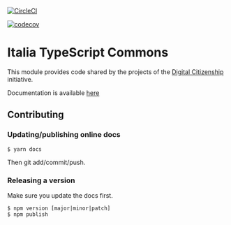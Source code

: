 [![CircleCI](https://circleci.com/gh/teamdigitale/italia-ts-commons.svg?style=svg)](https://circleci.com/gh/teamdigitale/italia-ts-commons)

[![codecov](https://codecov.io/gh/teamdigitale/italia-ts-commons/branch/master/graph/badge.svg)](https://codecov.io/gh/teamdigitale/italia-ts-commons)

# Italia TypeScript Commons

This module provides code shared by the projects of the
[Digital Citizenship](https://github.com/teamdigitale/digital-citizenship)
initiative.

Documentation is available [here](https://teamdigitale.github.io/italia-ts-commons/)

## Contributing

### Updating/publishing online docs

```
$ yarn docs
```

Then git add/commit/push.

### Releasing a version

Make sure you update the docs first.

```
$ npm version [major|minor|patch]
$ npm publish
```
